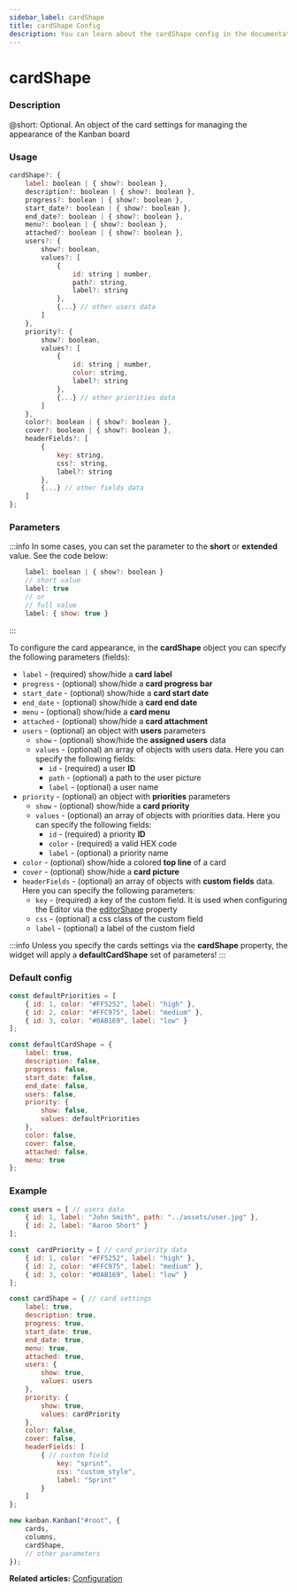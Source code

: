 ```yaml
---
sidebar_label: cardShape
title: cardShape Config
description: You can learn about the cardShape config in the documentation of the DHTMLX JavaScript Kanban library. Browse developer guides and API reference, try out code examples and live demos, and download a free 30-day evaluation version of DHTMLX Kanban.
---
```


# cardShape

### Description

@short: Optional. An object of the card settings for managing the appearance of the Kanban board

### Usage

~~~jsx {}
cardShape?: {
	label: boolean | { show?: boolean },
	description?: boolean | { show?: boolean },
	progress?: boolean | { show?: boolean },
	start_date?: boolean | { show?: boolean },
	end_date?: boolean | { show?: boolean },
	menu?: boolean | { show?: boolean },
	attached?: boolean | { show?: boolean },
	users?: {
		show?: boolean,
		values?: [
			{
				id: string | number,
				path?: string,
				label?: string
			},
			{...} // other users data
		]
	},
	priority?: {
		show?: boolean,
		values?: [
			{
				id: string | number,
				color: string,
				label?: string
			},
			{...} // other priorities data
		]
	},
	color?: boolean | { show?: boolean },
	cover?: boolean | { show?: boolean },
	headerFields?: [
		{
			key: string,
			css?: string,
			label?: string
		},
		{...} // other fields data
	]
};
~~~

### Parameters

:::info
In some cases, you can set the parameter to the **short** or **extended** value. See the code below:

~~~jsx {3,6}
	label: boolean | { show?: boolean }
	// short value
	label: true
	// or
	// full value
	label: { show: true }
~~~
:::

To configure the card appearance, in the **cardShape** object you can specify the following parameters (fields):

- `label` - (required) show/hide a **card label** 
- `progress` - (optional) show/hide a **card progress bar**
- `start_date` - (optional) show/hide a **card start date**
- `end_date` - (optional) show/hide a **card end date**
- `menu` - (optional) show/hide a **card menu**
- `attached` - (optional) show/hide a **card attachment**
- `users` - (optional) an object with **users** parameters
	- `show` - (optional) show/hide the **assigned users** data
	- `values` - (optional) an array of objects with users data. Here you can specify the following fields:
		- `id` - (required) a user **ID** 
		- `path` - (optional) a path to the user picture
		- `label` - (optional) a user name
- `priority` - (optional) an object with **priorities** parameters
	- `show` - (optional) show/hide a **card priority**
	- `values` - (optional) an array of objects with priorities data. Here you can specify the following fields:
		- `id` - (required) a priority **ID** 
		- `color` - (required) a valid HEX code 
		- `label` - (optional) a priority name
- `color` - (optional) show/hide a colored **top line** of a card
- `cover` - (optional) show/hide a **card picture**
- `headerFields` - (optional) an array of objects with **custom fields** data. Here you can specify the following parameters:
	- `key` - (required) a key of the custom field. It is used when configuring the Editor via the [editorShape](../js_kanban_editorshape_config) property 
	- `css` - (optional) a css class of the custom field
	- `label` - (optional) a label of the custom field

:::info
Unless you specify the cards settings via the **cardShape** property, the widget will apply a **defaultCardShape** set of parameters!
:::

### Default config

~~~jsx {}
const defaultPriorities = [
	{ id: 1, color: "#FF5252", label: "high" },
	{ id: 2, color: "#FFC975", label: "medium" },
	{ id: 3, color: "#0AB169", label: "low" }
];

const defaultCardShape = {
	label: true,
	description: false,
	progress: false,
	start_date: false,
	end_date: false,
	users: false,
	priority: {
		show: false,
		values: defaultPriorities
	},
	color: false,
	cover: false,
	attached: false,
	menu: true
};
~~~

### Example

~~~jsx {42}
const users = [ // users data
	{ id: 1, label: "John Smith", path: "../assets/user.jpg" },
	{ id: 2, label: "Aaron Short" }
];

const  cardPriority = [ // card priority data
	{ id: 1, color: "#FF5252", label: "high" },
	{ id: 2, color: "#FFC975", label: "medium" },
	{ id: 3, color: "#0AB169", label: "low" }
];

const cardShape = { // card settings
	label: true,
	description: true,
	progress: true,
	start_date: true,
	end_date: true,
	menu: true,
	attached: true,
	users: {
		show: true,
		values: users
	},
	priority: {
		show: true,
		values: cardPriority
	},
	color: false,
	cover: false,
	headerFields: [
		{ // custom field
			key: "sprint",
			css: "custom_style",
			label: "Sprint"
		}
	]
};

new kanban.Kanban("#root", {
	cards,
	columns,
	cardShape,
	// other parameters
});
~~~

**Related articles:** [Configuration](../../../guides/configuration#cards)
